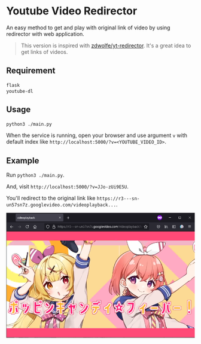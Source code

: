 # Youtube Video Redirector

An easy method to get and play with original link of video by using redirector with web application.

> This version is inspired with [zdwolfe/yt-redirector](https://github.com/zdwolfe/yt-redirector). It's a great idea to get links of videos.


## Requirement

```
flask
youtube-dl
```

## Usage

```bash
python3 ./main.py
```

When the service is running, open your browser and use argument `v` with default index like `http://localhost:5000/?v=<YOUTUBE_VIDEO_ID>`.


## Example

Run `python3 ./main.py`.

And, visit `http://localhost:5000/?v=JJo-zUi9E5U`.

You'll redirect to the original link like `https://r3---sn-un57sn7z.googlevideo.com/videoplayback...`.

![example](./docs/example.png)

